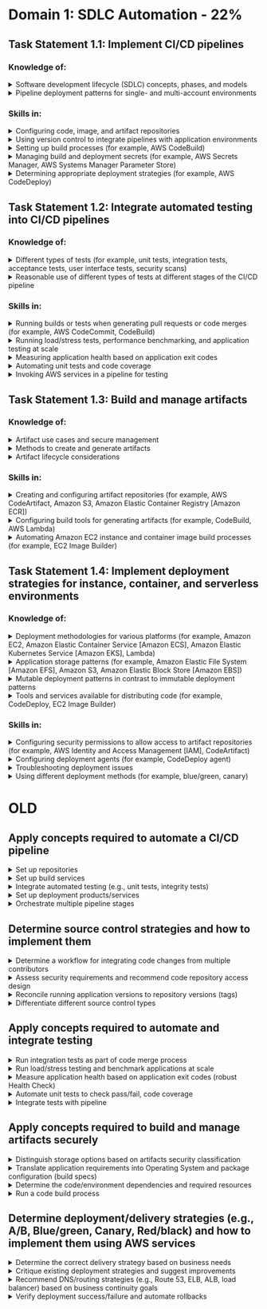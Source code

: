 # Domain 1: SDLC Automation - 22%

## Task Statement 1.1: Implement CI/CD pipelines

### Knowledge of:
<details><summary>Software development lifecycle (SDLC) concepts, phases, and models</summary><p></p></details>
<details><summary>Pipeline deployment patterns for single- and multi-account environments</summary><p></p></details>

### Skills in:
<details><summary>Configuring code, image, and artifact repositories</summary><p></p></details>
<details><summary>Using version control to integrate pipelines with application environments</summary><p></p></details>
<details><summary>Setting up build processes (for example, AWS CodeBuild)</summary><p></p></details>
<details><summary>Managing build and deployment secrets (for example, AWS Secrets Manager, AWS Systems Manager Parameter Store)</summary><p></p></details>
<details><summary>Determining appropriate deployment strategies (for example, AWS CodeDeploy)</summary><p></p></details>

## Task Statement 1.2: Integrate automated testing into CI/CD pipelines
### Knowledge of:
<details><summary>Different types of tests (for example, unit tests, integration tests, acceptance tests, user interface tests, security scans)</summary>
 <p>
  * unit tests: define...
  * integration tests
  * acceptance tests
  * user interface tests
  * security scans
  ** static
  ** dynamic
 </p>
</details>
<details><summary>Reasonable use of different types of tests at different stages of the CI/CD pipeline</summary><p></p></details>

### Skills in:
<details><summary>Running builds or tests when generating pull requests or code merges (for example, AWS CodeCommit, CodeBuild)</summary><p></p></details>
<details><summary>Running load/stress tests, performance benchmarking, and application testing at scale</summary><p></p></details>
<details><summary>Measuring application health based on application exit codes</summary><p></p></details>
<details><summary>Automating unit tests and code coverage</summary><p></p></details>
<details><summary>Invoking AWS services in a pipeline for testing</summary><p></p></details>

## Task Statement 1.3: Build and manage artifacts
### Knowledge of:
<details><summary>Artifact use cases and secure management</summary><p></p></details>
<details><summary>Methods to create and generate artifacts</summary><p></p></details>
<details><summary>Artifact lifecycle considerations</summary><p></p></details>

### Skills in:
<details><summary>Creating and configuring artifact repositories (for example, AWS CodeArtifact, Amazon S3, Amazon Elastic Container Registry [Amazon ECR])</summary><p></p></details>
<details><summary>Configuring build tools for generating artifacts (for example, CodeBuild, AWS Lambda)</summary><p></p></details>
<details><summary>Automating Amazon EC2 instance and container image build processes (for example, EC2 Image Builder)</summary><p></p></details>

## Task Statement 1.4: Implement deployment strategies for instance, container, and serverless environments
### Knowledge of:
<details><summary>Deployment methodologies for various platforms (for example, Amazon EC2, Amazon Elastic Container Service [Amazon ECS], Amazon Elastic Kubernetes Service [Amazon EKS], Lambda)</summary><p></p></details>
<details><summary>Application storage patterns (for example, Amazon Elastic File System [Amazon EFS], Amazon S3, Amazon Elastic Block Store [Amazon EBS])</summary><p></p></details>
<details><summary>Mutable deployment patterns in contrast to immutable deployment patterns</summary><p></p></details>
<details><summary>Tools and services available for distributing code (for example, CodeDeploy, EC2 Image Builder)</summary><p></p></details>

### Skills in:
<details><summary>Configuring security permissions to allow access to artifact repositories (for example, AWS Identity and Access Management [IAM], CodeArtifact)</summary><p></p></details>
<details><summary>Configuring deployment agents (for example, CodeDeploy agent)</summary><p></p></details>
<details><summary>Troubleshooting deployment issues</summary><p></p></details>
<details><summary>Using different deployment methods (for example, blue/green, canary)</summary><p></p></details>


# OLD
## Apply concepts required to automate a CI/CD pipeline
<details><summary>Set up repositories</summary><p></p></details>
<details><summary>Set up build services</summary><p></p></details>
<details><summary>Integrate automated testing (e.g., unit tests, integrity tests)</summary><p></p></details>
<details><summary>Set up deployment products/services</summary><p></p></details>
<details><summary>Orchestrate multiple pipeline stages</summary><p></p></details>

## Determine source control strategies and how to implement them
<details><summary>Determine a workflow for integrating code changes from multiple contributors</summary><p></p></details>
<details><summary>Assess security requirements and recommend code repository access design</summary><p></p></details>
<details><summary>Reconcile running application versions to repository versions (tags)</summary><p></p></details>
<details><summary>Differentiate different source control types</summary><p></p></details>

## Apply concepts required to automate and integrate testing
<details><summary>Run integration tests as part of code merge process</summary><p></p></details>
<details><summary>Run load/stress testing and benchmark applications at scale</summary><p></p></details>
<details><summary>Measure application health based on application exit codes (robust Health Check)</summary><p></p></details>
<details><summary>Automate unit tests to check pass/fail, code coverage</summary><p>
  * CodePipeline, CodeBuild, etc.
</p>
</details>
<details><summary>Integrate tests with pipeline</summary><p></p></details>

## Apply concepts required to build and manage artifacts securely
<details><summary>Distinguish storage options based on artifacts security classification</summary><p></p></details>
<details><summary>Translate application requirements into Operating System and package configuration (build specs)</summary><p></p></details>
<details><summary>Determine the code/environment dependencies and required resources</summary>
<p>
  * Example: CodeDeploy AppSpec, CodeBuild buildspec
</p>
</details>
<details><summary>Run a code build process</summary><p></p></details>

## Determine deployment/delivery strategies (e.g., A/B, Blue/green, Canary, Red/black) and how to implement them using AWS services
<details><summary>Determine the correct delivery strategy based on business needs</summary><p></p></details>
<details><summary>Critique existing deployment strategies and suggest improvements</summary><p></p></details>
<details><summary>Recommend DNS/routing strategies (e.g., Route 53, ELB, ALB, load balancer) based on business continuity goals</summary><p></p></details>
<details><summary>Verify deployment success/failure and automate rollbacks</summary><p></p></details>
